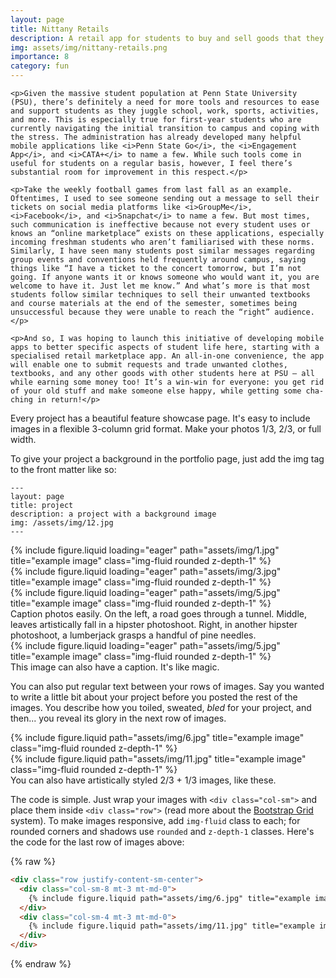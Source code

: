 ```yaml
---
layout: page
title: Nittany Retails
description: A retail app for students to buy and sell goods that they don't need anymore.
img: assets/img/nittany-retails.png
importance: 8
category: fun
---
```


<div>

    <p>Given the massive student population at Penn State University (PSU), there’s definitely a need for more tools and resources to ease and support students as they juggle school, work, sports, activities, and more. This is especially true for first-year students who are currently navigating the initial transition to campus and coping with the stress. The administration has already developed many helpful mobile applications like <i>Penn State Go</i>, the <i>Engagement App</i>, and <i>CATA+</i> to name a few. While such tools come in useful for students on a regular basis, however, I feel there’s substantial room for improvement in this respect.</p>

    <p>Take the weekly football games from last fall as an example. Oftentimes, I used to see someone sending out a message to sell their tickets on social media platforms like <i>GroupMe</i>, <i>Facebook</i>, and <i>Snapchat</i> to name a few. But most times, such communication is ineffective because not every student uses or knows an “online marketplace” exists on these applications, especially incoming freshman students who aren’t familiarised with these norms. Similarly, I have seen many students post similar messages regarding group events and conventions held frequently around campus, saying things like “I have a ticket to the concert tomorrow, but I’m not going. If anyone wants it or knows someone who would want it, you are welcome to have it. Just let me know.” And what’s more is that most students follow similar techniques to sell their unwanted textbooks and course materials at the end of the semester, sometimes being unsuccessful because they were unable to reach the “right” audience.</p>

    <p>And so, I was hoping to launch this initiative of developing mobile apps to better specific aspects of student life here, starting with a specialised retail marketplace app. An all-in-one convenience, the app will enable one to submit requests and trade unwanted clothes, textbooks, and any other goods with other students here at PSU — all while earning some money too! It’s a win-win for everyone: you get rid of your old stuff and make someone else happy, while getting some cha-ching in return!</p>

</div>

Every project has a beautiful feature showcase page.
It's easy to include images in a flexible 3-column grid format.
Make your photos 1/3, 2/3, or full width.

To give your project a background in the portfolio page, just add the img tag to the front matter like so:

    ---
    layout: page
    title: project
    description: a project with a background image
    img: /assets/img/12.jpg
    ---

<div class="row">
    <div class="col-sm mt-3 mt-md-0">
        {% include figure.liquid loading="eager" path="assets/img/1.jpg" title="example image" class="img-fluid rounded z-depth-1" %}
    </div>
    <div class="col-sm mt-3 mt-md-0">
        {% include figure.liquid loading="eager" path="assets/img/3.jpg" title="example image" class="img-fluid rounded z-depth-1" %}
    </div>
    <div class="col-sm mt-3 mt-md-0">
        {% include figure.liquid loading="eager" path="assets/img/5.jpg" title="example image" class="img-fluid rounded z-depth-1" %}
    </div>
</div>
<div class="caption">
    Caption photos easily. On the left, a road goes through a tunnel. Middle, leaves artistically fall in a hipster photoshoot. Right, in another hipster photoshoot, a lumberjack grasps a handful of pine needles.
</div>
<div class="row">
    <div class="col-sm mt-3 mt-md-0">
        {% include figure.liquid loading="eager" path="assets/img/5.jpg" title="example image" class="img-fluid rounded z-depth-1" %}
    </div>
</div>
<div class="caption">
    This image can also have a caption. It's like magic.
</div>

You can also put regular text between your rows of images.
Say you wanted to write a little bit about your project before you posted the rest of the images.
You describe how you toiled, sweated, _bled_ for your project, and then... you reveal its glory in the next row of images.

<div class="row justify-content-sm-center">
    <div class="col-sm-8 mt-3 mt-md-0">
        {% include figure.liquid path="assets/img/6.jpg" title="example image" class="img-fluid rounded z-depth-1" %}
    </div>
    <div class="col-sm-4 mt-3 mt-md-0">
        {% include figure.liquid path="assets/img/11.jpg" title="example image" class="img-fluid rounded z-depth-1" %}
    </div>
</div>
<div class="caption">
    You can also have artistically styled 2/3 + 1/3 images, like these.
</div>

The code is simple.
Just wrap your images with `<div class="col-sm">` and place them inside `<div class="row">` (read more about the <a href="https://getbootstrap.com/docs/4.4/layout/grid/">Bootstrap Grid</a> system).
To make images responsive, add `img-fluid` class to each; for rounded corners and shadows use `rounded` and `z-depth-1` classes.
Here's the code for the last row of images above:

{% raw %}

```html
<div class="row justify-content-sm-center">
  <div class="col-sm-8 mt-3 mt-md-0">
    {% include figure.liquid path="assets/img/6.jpg" title="example image" class="img-fluid rounded z-depth-1" %}
  </div>
  <div class="col-sm-4 mt-3 mt-md-0">
    {% include figure.liquid path="assets/img/11.jpg" title="example image" class="img-fluid rounded z-depth-1" %}
  </div>
</div>
```

{% endraw %}
